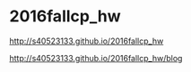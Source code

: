 # 2016fallcp_hw

http://s40523133.github.io/2016fallcp_hw

http://s40523133.github.io/2016fallcp_hw/blog
